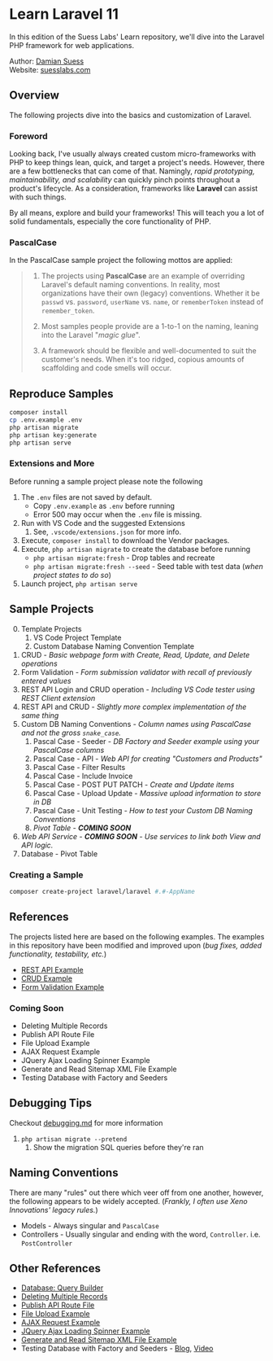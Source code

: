 # Learn Laravel 11

In this edition of the Suess Labs' Learn repository, we'll dive into the Laravel PHP framework for web applications.

Author: [Damian Suess](https://www.linkedin.com/in/damiansuess/)<br />
Website: [suesslabs.com](https://suesslabs.com)

## Overview

The following projects dive into the basics and customization of Laravel.

### Foreword

Looking back, I've usually always created custom micro-frameworks with PHP to keep things lean, quick, and target a project's needs. However, there are a few bottlenecks that can come of that. Namingly, _rapid prototyping, maintainability, and scalability_ can quickly pinch points throughout a product's lifecycle. As a consideration, frameworks like **Laravel** can assist with such things.

By all means, explore and build your frameworks! This will teach you a lot of solid fundamentals, especially the core functionality of PHP.

### PascalCase

In the PascalCase sample project the following mottos are applied:

> 1) The projects using **PascalCase** are an example of overriding Laravel's default naming conventions. In reality, most organizations have their own (legacy) conventions. Whether it be `passwd` vs. `password`, `userName` vs. `name`, or `rememberToken` instead of `remember_token`.
>
> 2) Most samples people provide are a 1-to-1 on the naming, leaning into the Laravel "_magic glue_".
>
> 3) A framework should be flexible and well-documented to suit the customer's needs. When it's too ridged, copious amounts of scaffolding and code smells will occur.

## Reproduce Samples

```sh
composer install
cp .env.example .env
php artisan migrate
php artisan key:generate
php artisan serve
```

### Extensions and More

Before running a sample project please note the following

1. The `.env` files are not saved by default.
   * Copy `.env.example` as `.env` before running
   * Error 500 may occur when the `.env` file is missing.
2. Run with VS Code and the suggested Extensions
   1. See, `.vscode/extensions.json` for more info.
3. Execute, `composer install` to download the Vendor packages.
4. Execute, `php artisan migrate` to create the database before running
   * `php artisan migrate:fresh` - Drop tables and recreate
   * `php artisan migrate:fresh --seed`  - Seed table with test data (_when project states to do so_)
5. Launch project, `php artisan serve`

## Sample Projects

0. Template Projects
   1. VS Code Project Template
   2. Custom Database Naming Convention Template
1. CRUD - _Basic webpage form with Create, Read, Update, and Delete operations_
2. Form Validation - _Form submission validator with recall of previously entered values_
3. REST API Login and CRUD operation - _Including VS Code tester using REST Client extension_
4. REST API and CRUD - _Slightly more complex implementation of the same thing_
5. Custom DB Naming Conventions - _Column names using PascalCase and not the gross `snake_case`._
   1. Pascal Case - Seeder - _DB Factory and Seeder example using your PascalCase columns_
   2. Pascal Case - API - _Web API for creating "Customers and Products"_
   3. Pascal Case - Filter Results
   4. Pascal Case - Include Invoice
   5. Pascal Case - POST PUT PATCH - _Create and Update items_
   6. Pascal Case - Upload Update - _Massive upload information to store in DB_
   7. Pascal Case - Unit Testing - _How to test your Custom DB Naming Conventions_
   8. _Pivot Table - **COMING SOON**_
6. _Web API Service - **COMING SOON** - Use services to link both View and API logic._
7. Database - Pivot Table

### Creating a Sample

```sh
composer create-project laravel/laravel #.#-AppName
```

## References

The projects listed here are based on the following examples. The examples in this repository have been modified and improved upon (_bug fixes, added functionality, testability, etc._)

* [REST API Example](https://www.itsolutionstuff.com/post/laravel-11-rest-api-authentication-using-sanctum-tutorialexample.html)
* [CRUD Example](https://www.itsolutionstuff.com/post/laravel-11-crud-application-example-tutorialexample.html)
* [Form Validation Example](https://www.itsolutionstuff.com/post/laravel-11-form-validation-example-tutorialexample.html)

### Coming Soon

* Deleting Multiple Records
* Publish API Route File
* File Upload Example
* AJAX Request Example
* JQuery Ajax Loading Spinner Example
* Generate and Read Sitemap XML File Example
* Testing Database with Factory and Seeders

## Debugging Tips

Checkout [debugging.md](debugging.md) for more information

1. `php artisan migrate --pretend`
   1. Show the migration SQL queries before they're ran

## Naming Conventions

There are many "rules" out there which veer off from one another, however, the following appears to be widely accepted. (_Frankly, I often use Xeno Innovations' legacy rules._)

* Models - Always singular and `PascalCase`
* Controllers - Usually singular and ending with the word, `Controller`. i.e. `PostController`

## Other References

* [Database: Query Builder](https://laravel.com/docs/11.x/queries)
* [Deleting Multiple Records](https://websolutioncode.com/how-to-deleting-multiple-record-in-laravel)
* [Publish API Route File](https://www.itsolutionstuff.com/post/how-to-publish-api-route-file-in-laravel-11example.html)
* [File Upload Example](https://www.itsolutionstuff.com/post/laravel-11-file-upload-example-tutorialexample.html)
* [AJAX Request Example](https://www.itsolutionstuff.com/post/laravel-11-ajax-request-example-tutorialexample.html)
* [JQuery Ajax Loading Spinner Example](https://www.itsolutionstuff.com/post/laravel-jquery-ajax-loading-spinner-exampleexample.html)
* [Generate and Read Sitemap XML File Example](https://www.itsolutionstuff.com/post/laravel-11-generate-and-read-sitemap-xml-file-tutorialexample.html)
* Testing Database with Factory and Seeders - [Blog](https://code.tutsplus.com/how-to-build-a-rest-api-with-laravel-php-full-course--cms-93786t), [Video](https://www.youtube.com/watch?v=YGqCZjdgJJk&t=1045s)
